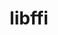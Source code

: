 ---
title: "libffi"
layout: cache
categories: [package, develop-2023-08-20]
meta: {"versions": ["3.4.4"], "compilers": ["apple-clang@=14.0.0", "gcc@=11.1.0", "gcc@=11.3.0", "gcc@=12.1.0", "gcc@=7.3.1", "gcc@=7.5.0", "oneapi@=2023.2.0"], "oss": ["amzn2", "ubuntu18.04", "ubuntu20.04", "ubuntu22.04", "ventura"], "platforms": ["darwin", "linux"], "targets": ["aarch64", "neoverse_n1", "ppc64le", "x86_64", "x86_64_v3"], "stacks": ["aws-isc", "aws-isc-aarch64", "build_systems", "data-vis-sdk", "e4s", "e4s-oneapi", "e4s-power", "gpu-tests", "ml-darwin-aarch64-mps", "ml-linux-x86_64-cpu", "ml-linux-x86_64-cuda", "ml-linux-x86_64-rocm", "radiuss", "radiuss-aws", "radiuss-aws-aarch64", "root", "tutorial"], "num_specs": 10, "num_specs_by_stack": {"ml-darwin-aarch64-mps": 1, "root": 10, "radiuss-aws-aarch64": 2, "aws-isc-aarch64": 2, "aws-isc": 1, "radiuss-aws": 1, "build_systems": 1, "radiuss": 1, "e4s-power": 1, "gpu-tests": 1, "e4s": 1, "data-vis-sdk": 1, "e4s-oneapi": 1, "ml-linux-x86_64-rocm": 1, "ml-linux-x86_64-cuda": 1, "tutorial": 2, "ml-linux-x86_64-cpu": 1}}
spec_details: [{"hash": "uvxvxddh4n6fwoqun6iovjrc47mz3zjc", "compiler": "apple-clang@=14.0.0", "versions": ["3.4.4"], "os": "ventura", "platform": "darwin", "target": "aarch64", "variants": ["build_system=autotools"], "stacks": ["ml-darwin-aarch64-mps", "root"], "size": "-", "tarball": "https://binaries.spack.io/releases/develop-2023-08-20/build_cache/darwin-ventura-aarch64/apple-clang-14.0.0/libffi-3.4.4/darwin-ventura-aarch64-apple-clang-14.0.0-libffi-3.4.4-uvxvxddh4n6fwoqun6iovjrc47mz3zjc.spack"}, {"hash": "jr6zscxwt5khrkzockihn5bzsi7vrk6h", "compiler": "gcc@=7.3.1", "versions": ["3.4.4"], "os": "amzn2", "platform": "linux", "target": "aarch64", "variants": ["build_system=autotools"], "stacks": ["radiuss-aws-aarch64", "root", "aws-isc-aarch64"], "size": "-", "tarball": "https://binaries.spack.io/releases/develop-2023-08-20/build_cache/linux-amzn2-aarch64/gcc-7.3.1/libffi-3.4.4/linux-amzn2-aarch64-gcc-7.3.1-libffi-3.4.4-jr6zscxwt5khrkzockihn5bzsi7vrk6h.spack"}, {"hash": "36jmryhizbxxggmroc3pex24j6vdwws4", "compiler": "gcc@=7.3.1", "versions": ["3.4.4"], "os": "amzn2", "platform": "linux", "target": "neoverse_n1", "variants": ["build_system=autotools"], "stacks": ["radiuss-aws-aarch64", "root", "aws-isc-aarch64"], "size": "-", "tarball": "https://binaries.spack.io/releases/develop-2023-08-20/build_cache/linux-amzn2-neoverse_n1/gcc-7.3.1/libffi-3.4.4/linux-amzn2-neoverse_n1-gcc-7.3.1-libffi-3.4.4-36jmryhizbxxggmroc3pex24j6vdwws4.spack"}, {"hash": "bxcdtef7435fungmyb6ytcy74dvprgi3", "compiler": "gcc@=7.3.1", "versions": ["3.4.4"], "os": "amzn2", "platform": "linux", "target": "x86_64_v3", "variants": ["build_system=autotools"], "stacks": ["aws-isc", "radiuss-aws", "root"], "size": "-", "tarball": "https://binaries.spack.io/releases/develop-2023-08-20/build_cache/linux-amzn2-x86_64_v3/gcc-7.3.1/libffi-3.4.4/linux-amzn2-x86_64_v3-gcc-7.3.1-libffi-3.4.4-bxcdtef7435fungmyb6ytcy74dvprgi3.spack"}, {"hash": "wbdbcxmv5awgyvjabdad2t5h4tbj6ecn", "compiler": "gcc@=7.5.0", "versions": ["3.4.4"], "os": "ubuntu18.04", "platform": "linux", "target": "x86_64_v3", "variants": ["build_system=autotools"], "stacks": ["build_systems", "root", "radiuss"], "size": "-", "tarball": "https://binaries.spack.io/releases/develop-2023-08-20/build_cache/linux-ubuntu18.04-x86_64_v3/gcc-7.5.0/libffi-3.4.4/linux-ubuntu18.04-x86_64_v3-gcc-7.5.0-libffi-3.4.4-wbdbcxmv5awgyvjabdad2t5h4tbj6ecn.spack"}, {"hash": "nofbibsmlah32yc5nkgrw3tobw4maqnw", "compiler": "gcc@=11.1.0", "versions": ["3.4.4"], "os": "ubuntu20.04", "platform": "linux", "target": "ppc64le", "variants": ["build_system=autotools"], "stacks": ["root", "e4s-power"], "size": "-", "tarball": "https://binaries.spack.io/releases/develop-2023-08-20/build_cache/linux-ubuntu20.04-ppc64le/gcc-11.1.0/libffi-3.4.4/linux-ubuntu20.04-ppc64le-gcc-11.1.0-libffi-3.4.4-nofbibsmlah32yc5nkgrw3tobw4maqnw.spack"}, {"hash": "vyyebhj5jd53niqnms3alv7k7qamprxh", "compiler": "gcc@=11.1.0", "versions": ["3.4.4"], "os": "ubuntu20.04", "platform": "linux", "target": "x86_64_v3", "variants": ["build_system=autotools"], "stacks": ["gpu-tests", "e4s", "data-vis-sdk", "root"], "size": "-", "tarball": "https://binaries.spack.io/releases/develop-2023-08-20/build_cache/linux-ubuntu20.04-x86_64_v3/gcc-11.1.0/libffi-3.4.4/linux-ubuntu20.04-x86_64_v3-gcc-11.1.0-libffi-3.4.4-vyyebhj5jd53niqnms3alv7k7qamprxh.spack"}, {"hash": "am6qmtbgrqoeocw5pij3b35kha6qxitv", "compiler": "oneapi@=2023.2.0", "versions": ["3.4.4"], "os": "ubuntu20.04", "platform": "linux", "target": "x86_64", "variants": ["build_system=autotools"], "stacks": ["root", "e4s-oneapi"], "size": "-", "tarball": "https://binaries.spack.io/releases/develop-2023-08-20/build_cache/linux-ubuntu20.04-x86_64/oneapi-2023.2.0/libffi-3.4.4/linux-ubuntu20.04-x86_64-oneapi-2023.2.0-libffi-3.4.4-am6qmtbgrqoeocw5pij3b35kha6qxitv.spack"}, {"hash": "z23tgmojzyjqwljgm54e3weao62sfmoc", "compiler": "gcc@=11.3.0", "versions": ["3.4.4"], "os": "ubuntu22.04", "platform": "linux", "target": "x86_64_v3", "variants": ["build_system=autotools"], "stacks": ["ml-linux-x86_64-rocm", "ml-linux-x86_64-cuda", "tutorial", "root", "ml-linux-x86_64-cpu"], "size": "-", "tarball": "https://binaries.spack.io/releases/develop-2023-08-20/build_cache/linux-ubuntu22.04-x86_64_v3/gcc-11.3.0/libffi-3.4.4/linux-ubuntu22.04-x86_64_v3-gcc-11.3.0-libffi-3.4.4-z23tgmojzyjqwljgm54e3weao62sfmoc.spack"}, {"hash": "b6lrhvkg67vp5vxbygdfnstbwrkutulo", "compiler": "gcc@=12.1.0", "versions": ["3.4.4"], "os": "ubuntu22.04", "platform": "linux", "target": "x86_64_v3", "variants": ["build_system=autotools"], "stacks": ["tutorial", "root"], "size": "-", "tarball": "https://binaries.spack.io/releases/develop-2023-08-20/build_cache/linux-ubuntu22.04-x86_64_v3/gcc-12.1.0/libffi-3.4.4/linux-ubuntu22.04-x86_64_v3-gcc-12.1.0-libffi-3.4.4-b6lrhvkg67vp5vxbygdfnstbwrkutulo.spack"}]
---